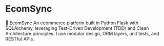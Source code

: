 # EcomSync
🛒 EcomSync An ecommerce platform built in Python Flask with SQLAlchemy, leveraging Test-Driven Development (TDD) and Clean Architecture principles. I use modular design, ORM layers, unit tests, and RESTful APIs.
